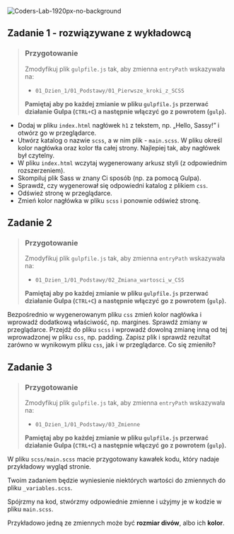 ![Coders-Lab-1920px-no-background](https://user-images.githubusercontent.com/152855/73064373-5ed69780-3ea1-11ea-8a71-3d370a5e7dd8.png)


## Zadanie 1 - rozwiązywane z wykładowcą

> ### Przygotowanie
> Zmodyfikuj plik `gulpfile.js` tak, aby zmienna `entryPath` wskazywała na:
> -  `01_Dzien_1/01_Podstawy/01_Pierwsze_kroki_z_SCSS`
>
> **Pamiętaj aby po każdej zmianie w pliku `gulpfile.js` przerwać działanie Gulpa (`CTRL+C`) a następnie włączyć go z powrotem (`gulp`).**

* Dodaj w pliku `index.html` nagłówek `h1` z tekstem, np.  „Hello, Sassy!” i otwórz go w przeglądarce.
* Utwórz katalog o nazwie `scss`, a w nim plik - `main.scss`. W pliku określ kolor nagłówka oraz kolor tła całej strony. Najlepiej tak, aby nagłówek był czytelny.
* W pliku `index.html` wczytaj wygenerowany arkusz styli (z odpowiednim rozszerzeniem).
* Skompiluj plik Sass w znany Ci sposób (np. za pomocą Gulpa).
* Sprawdź, czy wygenerował się odpowiedni katalog z plikiem `css`.
* Odśwież stronę w przeglądarce.
* Zmień kolor nagłówka w pliku `scss` i ponownie odśwież stronę.


## Zadanie 2

> ### Przygotowanie
> Zmodyfikuj plik `gulpfile.js` tak, aby zmienna `entryPath` wskazywała na:
> -  `01_Dzien_1/01_Podstawy/02_Zmiana_wartosci_w_CSS`
>
> **Pamiętaj aby po każdej zmianie w pliku `gulpfile.js` przerwać działanie Gulpa (`CTRL+C`) a następnie włączyć go z powrotem (`gulp`).**

Bezpośrednio w wygenerowanym pliku `css` zmień kolor nagłówka i wprowadź dodatkową właściwość, np. margines. Sprawdź zmiany w przeglądarce. Przejdź do pliku `scss` i wprowadź dowolną zmianę inną od tej wprowadzonej w pliku `css`, np. padding. Zapisz plik i sprawdź rezultat zarówno w wynikowym pliku `css`, jak i w przeglądarce. Co się zmieniło?


## Zadanie 3

> ### Przygotowanie
> Zmodyfikuj plik `gulpfile.js` tak, aby zmienna `entryPath` wskazywała na:
> -  `01_Dzien_1/01_Podstawy/03_Zmienne`
>
> **Pamiętaj aby po każdej zmianie w pliku `gulpfile.js` przerwać działanie Gulpa (`CTRL+C`) a następnie włączyć go z powrotem (`gulp`).**

W pliku `scss/main.scss` macie przygotowany kawałek kodu, który nadaje przykładowy wygląd stronie.

Twoim zadaniem będzie wyniesienie niektórych wartości do zmiennych do pliku `_variables.scss`.

Spójrzmy na kod, stwórzmy odpowiednie zmienne i użyjmy je w kodzie w pliku `main.scss`.

Przykładowo jedną ze zmiennych może być **rozmiar divów**, albo ich **kolor**.
